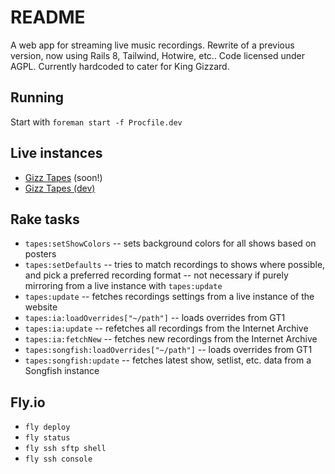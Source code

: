 # README

A web app for streaming live music recordings. Rewrite of a previous version, now using Rails 8, Tailwind, Hotwire, etc.. Code licensed under AGPL. Currently hardcoded to cater for King Gizzard.

## Running

Start with `foreman start -f Procfile.dev`

## Live instances

* [Gizz Tapes](https://tapes.kglw.net/) (soon!)
* [Gizz Tapes (dev)](https://gizztapes2.fly.dev/)

## Rake tasks

* `tapes:setShowColors` -- sets background colors for all shows based on posters
* `tapes:setDefaults` -- tries to match recordings to shows where possible, and pick a preferred recording format -- not necessary if purely mirroring from a live instance with `tapes:update`
* `tapes:update` -- fetches recordings settings from a live instance of the website
* `tapes:ia:loadOverrides["~/path"]` -- loads overrides from GT1
* `tapes:ia:update` -- refetches all recordings from the Internet Archive
* `tapes:ia:fetchNew` -- fetches new recordings from the Internet Archive
* `tapes:songfish:loadOverrides["~/path"]` -- loads overrides from GT1
* `tapes:songfish:update` -- fetches latest show, setlist, etc. data from a Songfish instance

## Fly.io

* `fly deploy`
* `fly status`
* `fly ssh sftp shell`
* `fly ssh console`